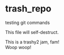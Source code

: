 # trash_repo
testing git commands


This file will self-destruct.


This is a trashy2 jam, fam!  
Woop woop!

